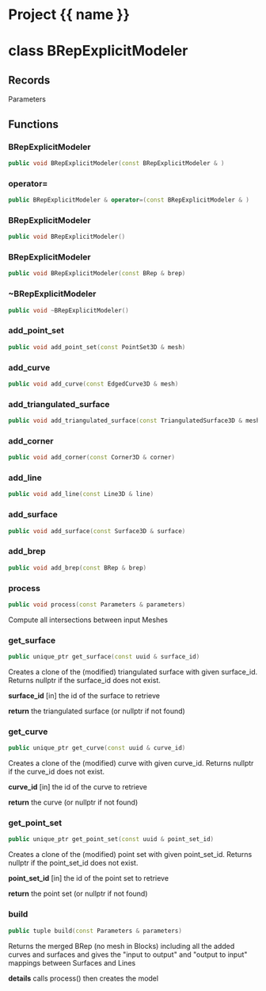 <script setup>
import {useRoute} from 'vitepress'
const {path} = useRoute()
const tokens = path.split('/')
const words = tokens[2].split('-');
for (let i = 0; i < words.length; i++) {
    words[i] = words[i].charAt(0).toUpperCase() + words[i].slice(1);
    words[i] = words[i].replace('geode', 'Geode')
}
const name = words.join('-');
</script>
# Project {{ name }}

# class BRepExplicitModeler


## Records

Parameters



## Functions

### BRepExplicitModeler

```cpp
public void BRepExplicitModeler(const BRepExplicitModeler & )
```


### operator=

```cpp
public BRepExplicitModeler & operator=(const BRepExplicitModeler & )
```


### BRepExplicitModeler

```cpp
public void BRepExplicitModeler()
```


### BRepExplicitModeler

```cpp
public void BRepExplicitModeler(const BRep & brep)
```


### ~BRepExplicitModeler

```cpp
public void ~BRepExplicitModeler()
```


### add_point_set

```cpp
public void add_point_set(const PointSet3D & mesh)
```


### add_curve

```cpp
public void add_curve(const EdgedCurve3D & mesh)
```


### add_triangulated_surface

```cpp
public void add_triangulated_surface(const TriangulatedSurface3D & mesh)
```


### add_corner

```cpp
public void add_corner(const Corner3D & corner)
```


### add_line

```cpp
public void add_line(const Line3D & line)
```


### add_surface

```cpp
public void add_surface(const Surface3D & surface)
```


### add_brep

```cpp
public void add_brep(const BRep & brep)
```


### process

```cpp
public void process(const Parameters & parameters)
```


 Compute all intersections between input Meshes

### get_surface

```cpp
public unique_ptr get_surface(const uuid & surface_id)
```


 Creates a clone of the (modified) triangulated surface with given surface_id. Returns nullptr if the surface_id does not exist.

**surface_id** [in] the id of the surface to retrieve

**return** the triangulated surface (or nullptr if not found)

### get_curve

```cpp
public unique_ptr get_curve(const uuid & curve_id)
```


 Creates a clone of the (modified) curve with given curve_id. Returns nullptr if the curve_id does not exist.

**curve_id** [in] the id of the curve to retrieve

**return** the curve (or nullptr if not found)

### get_point_set

```cpp
public unique_ptr get_point_set(const uuid & point_set_id)
```


 Creates a clone of the (modified) point set with given         point_set_id. Returns nullptr if the point_set_id does not exist.

**point_set_id** [in] the id of the point set to retrieve

**return** the point set (or nullptr if not found)

### build

```cpp
public tuple build(const Parameters & parameters)
```


 Returns the merged BRep (no mesh in Blocks) including all the added curves and surfaces and gives the "input to output" and "output to input" mappings between Surfaces and Lines

**details** calls process() then creates the model




